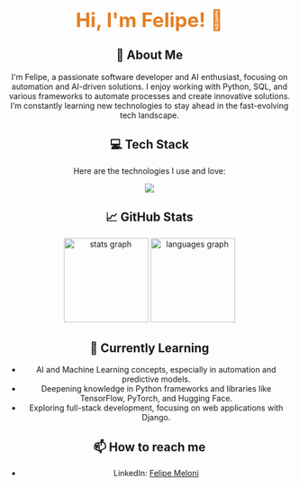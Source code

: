 <div align="center">
  <h1 style="font-size: 2.5em; color: #e67e22;">Hi, I'm Felipe! 👋</h1>

## 🚀 About Me

I'm Felipe, a passionate software developer and AI enthusiast, focusing on automation and AI-driven solutions. I enjoy working with Python, SQL, and various frameworks to automate processes and create innovative solutions. I’m constantly learning new technologies to stay ahead in the fast-evolving tech landscape.

## 💻 Tech Stack

Here are the technologies I use and love:

<p align="center">
  <a href="https://skillicons.dev">
    <img src="https://skillicons.dev/icons?i=linux,bash,c,c++,c#,python,r,godot,vscode,vim,git,github,flask,docker,mongodb,aws" />
  </a>
</p>

## 📈 GitHub Stats

<div align="center">
  <img src="https://github-readme-stats.vercel.app/api?username=lfpmeloni&count_private=true&hide=prs&show_icons=true&theme=chartreuse-dark&hide_border=true" height="150" alt="stats graph" />
  <img src="https://github-readme-stats.vercel.app/api/top-langs?username=lfpmeloni&layout=compact&card_width=320&langs_count=5&theme=chartreuse-dark&hide_border=true" height="150" alt="languages graph" />
</div>

## 🌱 Currently Learning

- AI and Machine Learning concepts, especially in automation and predictive models.
- Deepening knowledge in Python frameworks and libraries like TensorFlow, PyTorch, and Hugging Face.
- Exploring full-stack development, focusing on web applications with Django.

## 📫 How to reach me

- LinkedIn: [Felipe Meloni](https://www.linkedin.com/in/lfpmeloni/)

<!--
**lfpmeloni/lfpmeloni** is a ✨ _special_ ✨ repository because its `README.md` (this file) appears on your GitHub profile.

Here are some ideas to get you started:

- 🔭 I’m currently working on ...
- 🌱 I’m currently learning ...
- 👯 I’m looking to collaborate on ...
- 🤔 I’m looking for help with ...
- 💬 Ask me about ...
- 📫 How to reach me: ...
- 😄 Pronouns: ...
- ⚡ Fun fact: ...
-->
